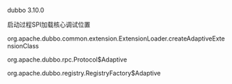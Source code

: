 dubbo 3.10.0


启动过程SPI加载核心调试位置

org.apache.dubbo.common.extension.ExtensionLoader.createAdaptiveExtensionClass

org.apache.dubbo.rpc.Protocol$Adaptive
  
org.apache.dubbo.registry.RegistryFactory$Adaptive





